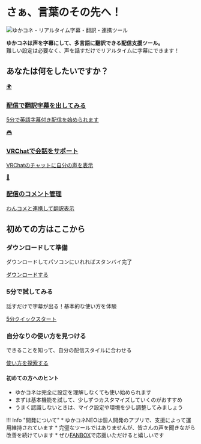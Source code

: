# さぁ、言葉のその先へ！

![ゆかコネ - リアルタイム字幕・翻訳・連携ツール](images/title02.png)

**ゆかコネは声を字幕にして、多言語に翻訳できる配信支援ツール。**  
難しい設定は必要なく、声を話すだけでリアルタイムに字幕にできます！

## あなたは何をしたいですか？

<div class="purpose-grid">
  <a href="cs/cs_en/" class="purpose-card">
    <div class="purpose-icon">🌍</div>
    <h3>配信で翻訳字幕を出してみる</h3>
    <p>5分で英語字幕付き配信を始められます</p>
  </a>
  <a href="cs/cs_vrchat/" class="purpose-card">
    <div class="purpose-icon">🎮</div>
    <h3>VRChatで会話をサポート</h3>
    <p>VRChatのチャットに自分の声を表示</p>
  </a>
  <a href="cs/cs_onecomme/" class="purpose-card">
    <div class="purpose-icon">💬</div>
    <h3>配信のコメント管理</h3>
    <p>わんコメと連携して翻訳表示</p>
  </a>
</div>

## 初めての方はここから

<div class="step-guide">
  <div class="step-item">
    <h3>ダウンロードして準備</h3>
    <p>ダウンロードしてパソコンにいれればスタンバイ完了</p>
    <a href="download/" class="md-button">ダウンロードする</a>
  </div>
  <div class="step-item">
    <h3>5分で試してみる</h3>
    <p>話すだけで字幕が出る！基本的な使い方を体験</p>
    <a href="guide/quickstart/" class="md-button">5分クイックスタート</a>
  </div>
  <div class="step-item">
    <h3>自分なりの使い方を見つける</h3>
    <p>できることを知って、自分の配信スタイルに合わせる</p>
    <a href="guide/start/" class="md-button">使い方を探索する</a>
  </div>
</div>

<div class="tips-box">
  <h4>初めての方へのヒント</h4>
  <ul>
    <li>ゆかコネは完全に設定を理解しなくても使い始められます</li>
    <li>まずは基本機能を試して、少しずつカスタマイズしていくのがおすすめ</li>
    <li>うまく認識しないときは、マイク設定や環境を少し調整してみましょう</li>
  </ul>
</div>

!!! Info "開発について"
    * ゆかコネNEOは個人開発のアプリで、支援によって運用維持されています
    * 完璧なツールではありませんが、皆さんの声を聞きながら改善を続けています
    * ぜひ[FANBOX](https://nao.fanbox.cc/)で応援いただけると嬉しいです
